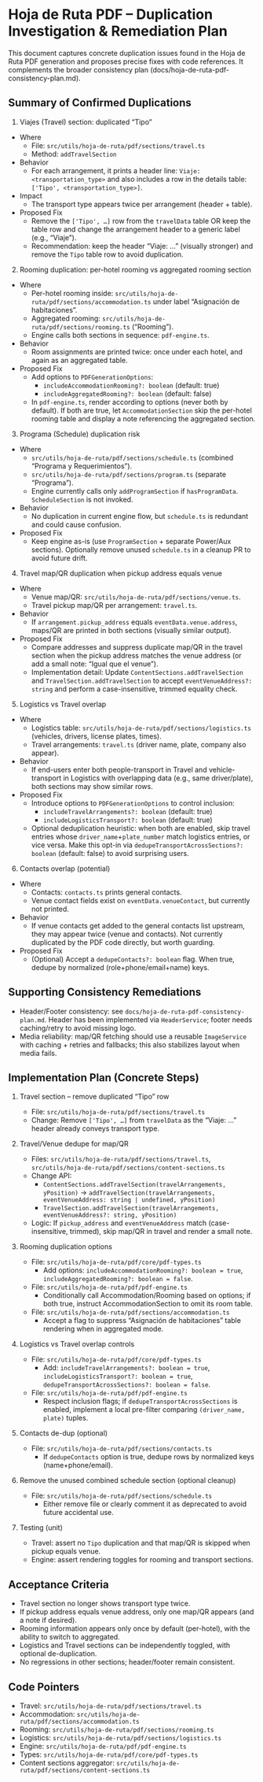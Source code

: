 # Hoja de Ruta PDF – Duplication Investigation & Remediation Plan

This document captures concrete duplication issues found in the Hoja de Ruta PDF generation and proposes precise fixes with code references. It complements the broader consistency plan (docs/hoja-de-ruta-pdf-consistency-plan.md).

## Summary of Confirmed Duplications

1) Viajes (Travel) section: duplicated “Tipo”
- Where
  - File: `src/utils/hoja-de-ruta/pdf/sections/travel.ts`
  - Method: `addTravelSection`
- Behavior
  - For each arrangement, it prints a header line: `Viaje: <transportation_type>` and also includes a row in the details table: `['Tipo', <transportation_type>]`.
- Impact
  - The transport type appears twice per arrangement (header + table).
- Proposed Fix
  - Remove the `['Tipo', …]` row from the `travelData` table OR keep the table row and change the arrangement header to a generic label (e.g., “Viaje”).
  - Recommendation: keep the header “Viaje: …” (visually stronger) and remove the `Tipo` table row to avoid duplication.

2) Rooming duplication: per-hotel rooming vs aggregated rooming section
- Where
  - Per-hotel rooming inside: `src/utils/hoja-de-ruta/pdf/sections/accommodation.ts` under label “Asignación de habitaciones”.
  - Aggregated rooming: `src/utils/hoja-de-ruta/pdf/sections/rooming.ts` (“Rooming”).
  - Engine calls both sections in sequence: `pdf-engine.ts`.
- Behavior
  - Room assignments are printed twice: once under each hotel, and again as an aggregated table.
- Proposed Fix
  - Add options to `PDFGenerationOptions`:
    - `includeAccommodationRooming?: boolean` (default: true)
    - `includeAggregatedRooming?: boolean` (default: false)
  - In `pdf-engine.ts`, render according to options (never both by default). If both are true, let `AccommodationSection` skip the per-hotel rooming table and display a note referencing the aggregated section.

3) Programa (Schedule) duplication risk
- Where
  - `src/utils/hoja-de-ruta/pdf/sections/schedule.ts` (combined “Programa y Requerimientos”).
  - `src/utils/hoja-de-ruta/pdf/sections/program.ts` (separate “Programa”).
  - Engine currently calls only `addProgramSection` if `hasProgramData`. `ScheduleSection` is not invoked.
- Behavior
  - No duplication in current engine flow, but `schedule.ts` is redundant and could cause confusion.
- Proposed Fix
  - Keep engine as-is (use `ProgramSection` + separate Power/Aux sections). Optionally remove unused `schedule.ts` in a cleanup PR to avoid future drift.

4) Travel map/QR duplication when pickup address equals venue
- Where
  - Venue map/QR: `src/utils/hoja-de-ruta/pdf/sections/venue.ts`.
  - Travel pickup map/QR per arrangement: `travel.ts`.
- Behavior
  - If `arrangement.pickup_address` equals `eventData.venue.address`, maps/QR are printed in both sections (visually similar output).
- Proposed Fix
  - Compare addresses and suppress duplicate map/QR in the travel section when the pickup address matches the venue address (or add a small note: “Igual que el venue”).
  - Implementation detail: Update `ContentSections.addTravelSection` and `TravelSection.addTravelSection` to accept `eventVenueAddress?: string` and perform a case-insensitive, trimmed equality check.

5) Logistics vs Travel overlap
- Where
  - Logistics table: `src/utils/hoja-de-ruta/pdf/sections/logistics.ts` (vehicles, drivers, license plates, times).
  - Travel arrangements: `travel.ts` (driver name, plate, company also appear).
- Behavior
  - If end-users enter both people-transport in Travel and vehicle-transport in Logistics with overlapping data (e.g., same driver/plate), both sections may show similar rows.
- Proposed Fix
  - Introduce options to `PDFGenerationOptions` to control inclusion:
    - `includeTravelArrangements?: boolean` (default: true)
    - `includeLogisticsTransport?: boolean` (default: true)
  - Optional deduplication heuristic: when both are enabled, skip travel entries whose `driver_name`+`plate_number` match logistics entries, or vice versa. Make this opt-in via `dedupeTransportAcrossSections?: boolean` (default: false) to avoid surprising users.

6) Contacts overlap (potential)
- Where
  - Contacts: `contacts.ts` prints general contacts.
  - Venue contact fields exist on `eventData.venueContact`, but currently not printed.
- Behavior
  - If venue contacts get added to the general contacts list upstream, they may appear twice (venue and contacts). Not currently duplicated by the PDF code directly, but worth guarding.
- Proposed Fix
  - (Optional) Accept a `dedupeContacts?: boolean` flag. When true, dedupe by normalized (role+phone/email+name) keys.

## Supporting Consistency Remediations

- Header/Footer consistency: see `docs/hoja-de-ruta-pdf-consistency-plan.md`. Header has been implemented via `HeaderService`; footer needs caching/retry to avoid missing logo.
- Media reliability: map/QR fetching should use a reusable `ImageService` with caching + retries and fallbacks; this also stabilizes layout when media fails.

## Implementation Plan (Concrete Steps)

1. Travel section – remove duplicated “Tipo” row
   - File: `src/utils/hoja-de-ruta/pdf/sections/travel.ts`
   - Change: Remove `['Tipo', …]` from `travelData` as the “Viaje: …” header already conveys transport type.

2. Travel/Venue dedupe for map/QR
   - Files: `src/utils/hoja-de-ruta/pdf/sections/travel.ts`, `src/utils/hoja-de-ruta/pdf/sections/content-sections.ts`
   - Change API:
     - `ContentSections.addTravelSection(travelArrangements, yPosition)` → `addTravelSection(travelArrangements, eventVenueAddress: string | undefined, yPosition)`
     - `TravelSection.addTravelSection(travelArrangements, eventVenueAddress?: string, yPosition)`
   - Logic: If `pickup_address` and `eventVenueAddress` match (case-insensitive, trimmed), skip map/QR in travel and render a small note.

3. Rooming duplication options
   - File: `src/utils/hoja-de-ruta/pdf/core/pdf-types.ts`
     - Add options: `includeAccommodationRooming?: boolean = true`, `includeAggregatedRooming?: boolean = false`.
   - File: `src/utils/hoja-de-ruta/pdf/pdf-engine.ts`
     - Conditionally call Accommodation/Rooming based on options; if both true, instruct AccommodationSection to omit its room table.
   - File: `src/utils/hoja-de-ruta/pdf/sections/accommodation.ts`
     - Accept a flag to suppress “Asignación de habitaciones” table rendering when in aggregated mode.

4. Logistics vs Travel overlap controls
   - File: `src/utils/hoja-de-ruta/pdf/core/pdf-types.ts`
     - Add: `includeTravelArrangements?: boolean = true`, `includeLogisticsTransport?: boolean = true`, `dedupeTransportAcrossSections?: boolean = false`.
   - File: `src/utils/hoja-de-ruta/pdf/pdf-engine.ts`
     - Respect inclusion flags; if `dedupeTransportAcrossSections` is enabled, implement a local pre-filter comparing `(driver_name, plate)` tuples.

5. Contacts de-dup (optional)
   - File: `src/utils/hoja-de-ruta/pdf/sections/contacts.ts`
     - If `dedupeContacts` option is true, dedupe rows by normalized keys (name+phone/email).

6. Remove the unused combined schedule section (optional cleanup)
   - File: `src/utils/hoja-de-ruta/pdf/sections/schedule.ts`
     - Either remove file or clearly comment it as deprecated to avoid future accidental use.

7. Testing (unit)
   - Travel: assert no `Tipo` duplication and that map/QR is skipped when pickup equals venue.
   - Engine: assert rendering toggles for rooming and transport sections.

## Acceptance Criteria

- Travel section no longer shows transport type twice.
- If pickup address equals venue address, only one map/QR appears (and a note if desired).
- Rooming information appears only once by default (per-hotel), with the ability to switch to aggregated.
- Logistics and Travel sections can be independently toggled, with optional de-duplication.
- No regressions in other sections; header/footer remain consistent.

## Code Pointers

- Travel: `src/utils/hoja-de-ruta/pdf/sections/travel.ts`
- Accommodation: `src/utils/hoja-de-ruta/pdf/sections/accommodation.ts`
- Rooming: `src/utils/hoja-de-ruta/pdf/sections/rooming.ts`
- Logistics: `src/utils/hoja-de-ruta/pdf/sections/logistics.ts`
- Engine: `src/utils/hoja-de-ruta/pdf/pdf-engine.ts`
- Types: `src/utils/hoja-de-ruta/pdf/core/pdf-types.ts`
- Content sections aggregator: `src/utils/hoja-de-ruta/pdf/sections/content-sections.ts`

